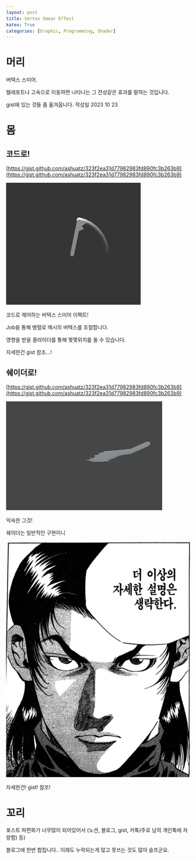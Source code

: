 ```yaml
---
layout: post
title: Vertex Smear Effect
katex: True
categories: [Graphic, Programming, Shader]
---
```

# 머리

버텍스 스미어. 

텔레포트나 고속으로 이동하면 나타나는 그 잔상같은 효과를 말하는 것입니다.

gist에 있는 것들 좀 옮겨옵니다. 작성일 2023 10 23

# 몸

## 코드로!

[https://gist.github.com/ashuatz/323f2ea31d77982983fd890fc3b263b9](https://gist.github.com/ashuatz/323f2ea31d77982983fd890fc3b263b9)

![277265060-c284a77e-fb77-46d5-8198-b8c9ad1e701d.gif](/assets/VertexSmear/277265060-c284a77e-fb77-46d5-8198-b8c9ad1e701d.gif)

코드로 제어하는 버텍스 스미어 이펙트!

Job을 통해 병렬로 메시의 버텍스를 조절합니다.

영향을 받을 콜라이더를 통해 몇몇위치를 둘 수 있습니다.

자세한건 gist 참조…!

## 쉐이더로!

[https://gist.github.com/ashuatz/323f2ea31d77982983fd890fc3b263b9](https://gist.github.com/ashuatz/323f2ea31d77982983fd890fc3b263b9)

![280167006-f01c33da-2496-4528-8c58-5a71b56cd8e1.gif](/assets/VertexSmear/280167006-f01c33da-2496-4528-8c58-5a71b56cd8e1.gif)

익숙한 그것! 

쉐이더는 일반적인 구현이니 

![Untitled](/assets/VertexSmear/Untitled.png)

자세한건! gist! 참조!

# 꼬리

포스트 파편화가 너무많이 되어있어서 (노션, 블로그, gist, 카톡(주로 남의 개인톡에 자랑함) 등)

블로그에 한번 합칩니다.. 이래도 누락되는게 많고 못쓰는 것도 많아 슬프군요.